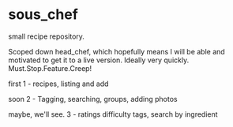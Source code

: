 # sous_chef
small recipe repository.

Scoped down head_chef, which hopefully means I will be able and motivated to 
get it to a live version. Ideally very quickly. Must.Stop.Feature.Creep!

first
1 - recipes, listing and add

soon
2 - Tagging, searching, groups, adding photos

maybe, we'll see.
3 - ratings difficulty tags, search by ingredient
